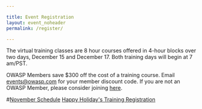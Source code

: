 ```yaml
---

title: Event Registration
layout: event_noheader
permalink: /register/

---
```

The virtual training classes are 8 hour courses offered in 4-hour blocks over two days, December 15 and December 17. Both training days will begin at 7 am/PST.

OWASP Members save $300 off the cost of a training course. Email events@owasp.com for your member discount code. If you are not an OWASP Member, please consider joining [here](https://owasp.org/membership/).

#[November Schedule](/schedule_nov/)
[Happy Holiday's Training Registration](https://www.eventbrite.com/e/happy-holidays-owasp-virtual-developer-training-dec-15-dec-17-tickets-220884460367)
